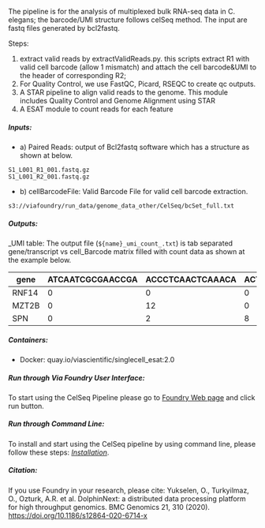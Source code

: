 The pipeline is for the analysis of multiplexed bulk RNA-seq data in C. elegans; the barcode/UMI structure follows celSeq method. The input are fastq files generated by bcl2fastq.

Steps:

1. extract valid reads by extractValidReads.py. this scripts extract R1 with valid cell barcode (allow 1 mismatch) and attach the cell barcode&UMI to the header of corresponding R2;
2. For Quality Control, we use FastQC, Picard, RSEQC to create qc outputs.
3. A STAR pipeline to align valid reads to the genome. This module includes Quality Control and Genome Alignment using STAR
4. A ESAT module to count reads for each feature

##### Inputs:

-   a) Paired Reads: output of Bcl2fastq software which has a structure as shown at below.

```
S1_L001_R1_001.fastq.gz
S1_L001_R2_001.fastq.gz
```

-   b) cellBarcodeFile: Valid Barcode File for valid cell barcode extraction.

```
s3://viafoundry/run_data/genome_data_other/CelSeq/bcSet_full.txt
```

##### Outputs:

_UMI table: The output file (`${name}_umi_count_.txt`) is tab separated gene/transcript vs cell_Barcode matrix filled with count data as shown at the example below.

   | gene  | ATCAATCGCGAACCGA | ACCCTCAACTCAAACA | ACTCATACCCGGAAAT |
   |-------|------------------|------------------|------------------|
   | RNF14 | 0                | 0                | 0                |
   | MZT2B | 0                | 12               | 0                |
   | SPN   | 0                | 2                | 8                |
		



##### Containers:

-   Docker: quay.io/viascientific/singlecell_esat:2.0

##### Run through Via Foundry User Interface:

To start using the CelSeq Pipeline please go to <a href="https://www.viafoundry.com/pipeline/355" target="_blank">Foundry Web page</a>
 and click run button.

##### Run through Command Line:

To install and start using the CelSeq pipeline by using command line, please follow these steps: [_Installation_](https://github.com/ViaScientific/cellSeq_Pipeline/blob/main/docs/local.md).

##### Citation:

If you use Foundry in your research, please cite:
Yukselen, O., Turkyilmaz, O., Ozturk, A.R. et al. DolphinNext: a distributed data processing platform for high throughput genomics. BMC Genomics 21, 310 (2020). https://doi.org/10.1186/s12864-020-6714-x
